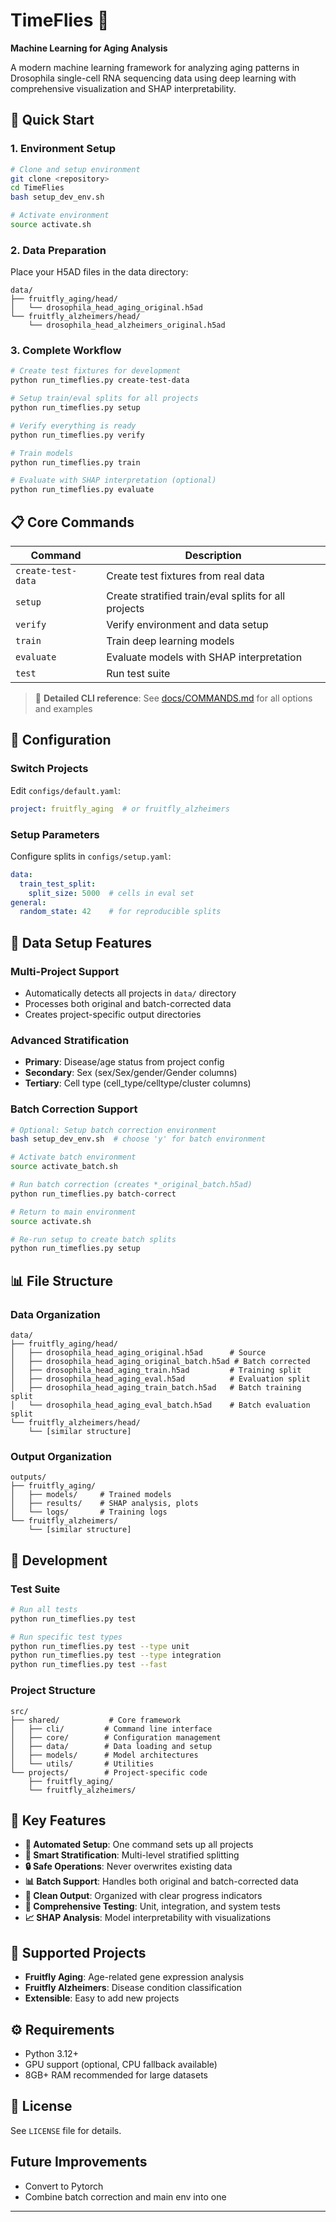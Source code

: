 # TimeFlies 🧬

**Machine Learning for Aging Analysis**

A modern machine learning framework for analyzing aging patterns in Drosophila single-cell RNA sequencing data using deep learning with comprehensive visualization and SHAP interpretability.

## 🚀 Quick Start

### 1. Environment Setup
```bash
# Clone and setup environment
git clone <repository>
cd TimeFlies
bash setup_dev_env.sh

# Activate environment  
source activate.sh
```

### 2. Data Preparation
Place your H5AD files in the data directory:
```
data/
├── fruitfly_aging/head/
│   └── drosophila_head_aging_original.h5ad
└── fruitfly_alzheimers/head/
    └── drosophila_head_alzheimers_original.h5ad
```

### 3. Complete Workflow
```bash
# Create test fixtures for development
python run_timeflies.py create-test-data

# Setup train/eval splits for all projects  
python run_timeflies.py setup

# Verify everything is ready
python run_timeflies.py verify

# Train models
python run_timeflies.py train

# Evaluate with SHAP interpretation (optional)
python run_timeflies.py evaluate
```

## 📋 Core Commands

| Command | Description |
|---------|-------------|
| `create-test-data` | Create test fixtures from real data |
| `setup` | Create stratified train/eval splits for all projects |
| `verify` | Verify environment and data setup |
| `train` | Train deep learning models |
| `evaluate` | Evaluate models with SHAP interpretation |
| `test` | Run test suite |

> 📖 **Detailed CLI reference**: See [docs/COMMANDS.md](docs/COMMANDS.md) for all options and examples

## 🔧 Configuration

### Switch Projects
Edit `configs/default.yaml`:
```yaml
project: fruitfly_aging  # or fruitfly_alzheimers
```

### Setup Parameters
Configure splits in `configs/setup.yaml`:
```yaml
data:
  train_test_split:
    split_size: 5000  # cells in eval set
general:
  random_state: 42    # for reproducible splits
```

## 🧬 Data Setup Features

### Multi-Project Support
- Automatically detects all projects in `data/` directory
- Processes both original and batch-corrected data
- Creates project-specific output directories

### Advanced Stratification
- **Primary**: Disease/age status from project config
- **Secondary**: Sex (sex/Sex/gender/Gender columns)
- **Tertiary**: Cell type (cell_type/celltype/cluster columns)

### Batch Correction Support
```bash
# Optional: Setup batch correction environment
bash setup_dev_env.sh  # choose 'y' for batch environment

# Activate batch environment
source activate_batch.sh

# Run batch correction (creates *_original_batch.h5ad)
python run_timeflies.py batch-correct

# Return to main environment
source activate.sh

# Re-run setup to create batch splits
python run_timeflies.py setup
```

## 📊 File Structure

### Data Organization
```
data/
├── fruitfly_aging/head/
│   ├── drosophila_head_aging_original.h5ad      # Source
│   ├── drosophila_head_aging_original_batch.h5ad # Batch corrected
│   ├── drosophila_head_aging_train.h5ad         # Training split
│   ├── drosophila_head_aging_eval.h5ad          # Evaluation split
│   ├── drosophila_head_aging_train_batch.h5ad   # Batch training split
│   └── drosophila_head_aging_eval_batch.h5ad    # Batch evaluation split
└── fruitfly_alzheimers/head/
    └── [similar structure]
```

### Output Organization  
```
outputs/
├── fruitfly_aging/
│   ├── models/     # Trained models
│   ├── results/    # SHAP analysis, plots
│   └── logs/       # Training logs
└── fruitfly_alzheimers/
    └── [similar structure]
```

## 🧪 Development

### Test Suite
```bash
# Run all tests
python run_timeflies.py test

# Run specific test types
python run_timeflies.py test --type unit
python run_timeflies.py test --type integration
python run_timeflies.py test --fast
```

### Project Structure
```
src/
├── shared/           # Core framework
│   ├── cli/         # Command line interface
│   ├── core/        # Configuration management
│   ├── data/        # Data loading and setup
│   ├── models/      # Model architectures
│   └── utils/       # Utilities
└── projects/        # Project-specific code
    ├── fruitfly_aging/
    └── fruitfly_alzheimers/
```

## 🎯 Key Features

- **🔄 Automated Setup**: One command sets up all projects
- **🧬 Smart Stratification**: Multi-level stratified splitting
- **🔒 Safe Operations**: Never overwrites existing data
- **📊 Batch Support**: Handles both original and batch-corrected data  
- **🎨 Clean Output**: Organized with clear progress indicators
- **🧪 Comprehensive Testing**: Unit, integration, and system tests
- **📈 SHAP Analysis**: Model interpretability with visualizations

## 🔬 Supported Projects

- **Fruitfly Aging**: Age-related gene expression analysis
- **Fruitfly Alzheimers**: Disease condition classification
- **Extensible**: Easy to add new projects

## ⚙️ Requirements

- Python 3.12+
- GPU support (optional, CPU fallback available)
- 8GB+ RAM recommended for large datasets

## 📄 License

See `LICENSE` file for details.

## Future Improvements

- Convert to Pytorch
- Combine batch correction and main env into one

---